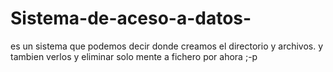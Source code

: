 # Sistema-de-aceso-a-datos-
es un sistema que podemos decir donde creamos el directorio y archivos.
y tambien verlos y eliminar solo mente a fichero por ahora ;-p
